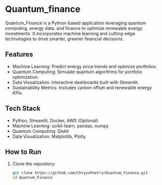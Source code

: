 # Quantum_finance

Quantum_Finance is a Python-based application leveraging quantum computing, energy data, and finance to optimize renewable energy investments. It incorporates machine learning and cutting-edge technologies to drive smarter, greener financial decisions.

## Features
- Machine Learning: Predict energy price trends and optimize portfolios.
- Quantum Computing: Simulate quantum algorithms for portfolio optimization.
- Data Visualization: Interactive dashboards built with Streamlit.
- Sustainability Metrics: Includes carbon offset and renewable energy KPIs.

## Tech Stack
- Python, Streamlit, Docker, AWS (Optional)
- Machine Learning: scikit-learn, pandas, numpy
- Quantum Computing: Qiskit
- Data Visualization: Matplotlib, Plotly

## How to Run
1. Clone the repository:
   ```bash
   git clone https://github.com/ChryssPoetry/Quantum_Finance.git
   cd Quantum_Finance
